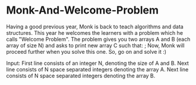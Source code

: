 # Monk-And-Welcome-Problem
Having a good previous year, Monk is back to teach algorithms and data structures. This year he welcomes the learners with a problem which he calls "Welcome Problem". The problem gives you two arrays A and B (each array of size N) and asks to print new array C such that:
 ; 
Now, Monk will proceed further when you solve this one. So, go on and solve it :)

Input:
First line consists of an integer N, denoting the size of A and B.
Next line consists of N space separated integers denoting the array A.
Next line consists of N space separated integers denoting the array B.
